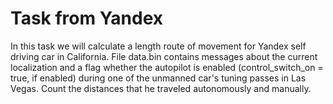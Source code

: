# Task from Yandex
In this task we will calculate a length route of movement for Yandex self driving car in California.
File data.bin contains messages about the current localization and a flag whether the autopilot is enabled (control_switch_on = true, if enabled) during one of the unmanned car's tuning passes in Las Vegas. Count the distances that he traveled autonomously and manually.
